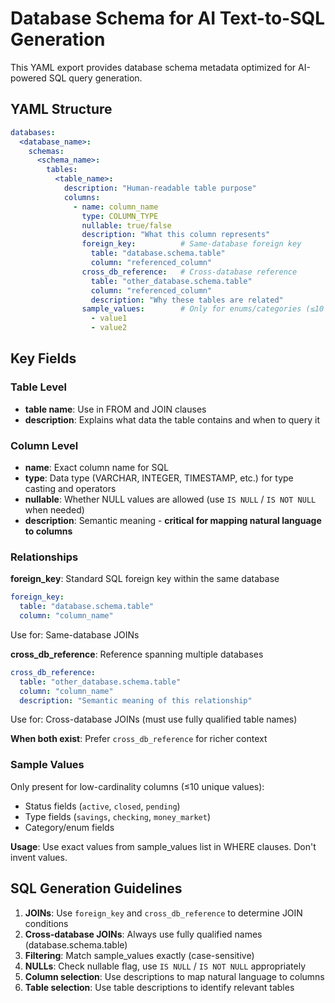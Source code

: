 # Database Schema for AI Text-to-SQL Generation

This YAML export provides database schema metadata optimized for AI-powered SQL query generation.

## YAML Structure

```yaml
databases:
  <database_name>:
    schemas:
      <schema_name>:
        tables:
          <table_name>:
            description: "Human-readable table purpose"
            columns:
              - name: column_name
                type: COLUMN_TYPE
                nullable: true/false
                description: "What this column represents"
                foreign_key:          # Same-database foreign key
                  table: "database.schema.table"
                  column: "referenced_column"
                cross_db_reference:   # Cross-database reference
                  table: "other_database.schema.table"
                  column: "referenced_column"
                  description: "Why these tables are related"
                sample_values:        # Only for enums/categories (≤10 unique values)
                  - value1
                  - value2
```

## Key Fields

### Table Level
- **table name**: Use in FROM and JOIN clauses
- **description**: Explains what data the table contains and when to query it

### Column Level
- **name**: Exact column name for SQL
- **type**: Data type (VARCHAR, INTEGER, TIMESTAMP, etc.) for type casting and operators
- **nullable**: Whether NULL values are allowed (use `IS NULL` / `IS NOT NULL` when needed)
- **description**: Semantic meaning - **critical for mapping natural language to columns**

### Relationships

**foreign_key**: Standard SQL foreign key within the same database
```yaml
foreign_key:
  table: "database.schema.table"
  column: "column_name"
```
Use for: Same-database JOINs

**cross_db_reference**: Reference spanning multiple databases
```yaml
cross_db_reference:
  table: "other_database.schema.table"
  column: "column_name"
  description: "Semantic meaning of this relationship"
```
Use for: Cross-database JOINs (must use fully qualified table names)

**When both exist**: Prefer `cross_db_reference` for richer context

### Sample Values

Only present for low-cardinality columns (≤10 unique values):
- Status fields (`active`, `closed`, `pending`)
- Type fields (`savings`, `checking`, `money_market`)
- Category/enum fields

**Usage**: Use exact values from sample_values list in WHERE clauses. Don't invent values.

## SQL Generation Guidelines

1. **JOINs**: Use `foreign_key` and `cross_db_reference` to determine JOIN conditions
2. **Cross-database JOINs**: Always use fully qualified names (database.schema.table)
3. **Filtering**: Match sample_values exactly (case-sensitive)
4. **NULLs**: Check nullable flag, use `IS NULL` / `IS NOT NULL` appropriately
5. **Column selection**: Use descriptions to map natural language to columns
6. **Table selection**: Use table descriptions to identify relevant tables
